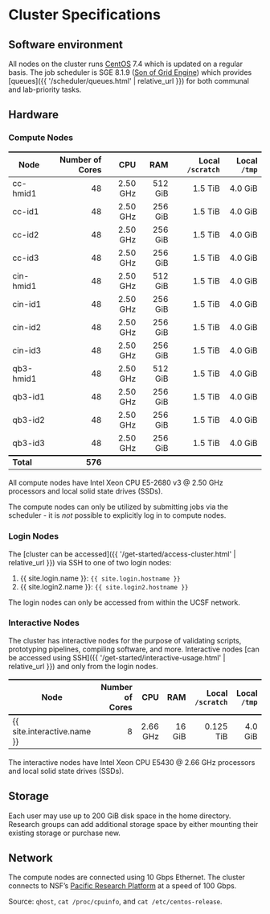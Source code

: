 # Cluster Specifications

## Software environment

All nodes on the cluster runs [CentOS] 7.4 which is updated on a regular basis.
The job scheduler is SGE 8.1.9 ([Son of Grid Engine]) which provides [queues]({{ '/scheduler/queues.html' | relative_url }}) for both communal and lab-priority tasks.


## Hardware

### Compute Nodes

Node      | Number of Cores |       CPU |      RAM | Local `/scratch` | Local `/tmp` |
----------|----------------:|----------:|---------:|-----------------:|-------------:|
cc-hmid1  |              48 |  2.50 GHz |  512 GiB |          1.5 TiB |      4.0 GiB |
cc-id1    |              48 |  2.50 GHz |  256 GiB |          1.5 TiB |      4.0 GiB |
cc-id2    |              48 |  2.50 GHz |  256 GiB |          1.5 TiB |      4.0 GiB |
cc-id3    |              48 |  2.50 GHz |  256 GiB |          1.5 TiB |      4.0 GiB |
cin-hmid1 |              48 |  2.50 GHz |  512 GiB |          1.5 TiB |      4.0 GiB |
cin-id1   |              48 |  2.50 GHz |  256 GiB |          1.5 TiB |      4.0 GiB |
cin-id2   |              48 |  2.50 GHz |  256 GiB |          1.5 TiB |      4.0 GiB |
cin-id3   |              48 |  2.50 GHz |  256 GiB |          1.5 TiB |      4.0 GiB |
qb3-hmid1 |              48 |  2.50 GHz |  512 GiB |          1.5 TiB |      4.0 GiB |
qb3-id1   |              48 |  2.50 GHz |  256 GiB |          1.5 TiB |      4.0 GiB |
qb3-id2   |              48 |  2.50 GHz |  256 GiB |          1.5 TiB |      4.0 GiB |
qb3-id3   |              48 |  2.50 GHz |  256 GiB |          1.5 TiB |      4.0 GiB |
**Total** |         **576** |           |          |                  |              |

All compute nodes have Intel Xeon CPU E5-2680 v3 @ 2.50 GHz processors and local solid state drives (SSDs).

The compute nodes can only be utilized by submitting jobs via the scheduler - it is _not_ possible to explicitly log in to compute nodes.


### Login Nodes

The [cluster can be accessed]({{ '/get-started/access-cluster.html' | relative_url }}) via SSH to one of two login nodes:

1. {{ site.login.name  }}: `{{ site.login.hostname }}`
2. {{ site.login2.name }}: `{{ site.login2.hostname }}`

The login nodes can only be accessed from within the UCSF network.


### Interactive Nodes

The cluster has interactive nodes for the purpose of validating scripts, prototyping pipelines, compiling software, and more.  Interactive nodes [can be accessed using SSH]({{ '/get-started/interactive-usage.html' | relative_url }}) and only from the login nodes.

Node                        | Number of Cores |       CPU |      RAM | Local `/scratch` | Local `/tmp` |
----------------------------|----------------:|----------:|---------:|-----------------:|-------------:|
{{ site.interactive.name }} |               8 |  2.66 GHz |   16 GiB |        0.125 TiB |      4.0 GiB |

The interactive nodes have Intel Xeon CPU E5430 @ 2.66 GHz processors and local solid state drives (SSDs).


## Storage

Each user may use up to 200 GiB disk space in the home directory.  Research groups can add additional storage space by either mounting their existing storage or purchase new.


## Network

The compute nodes are connected using 10 Gbps Ethernet.
The cluster connects to NSF’s [Pacific Research Platform] at a speed of 100 Gbps.


Source: `qhost`, `cat /proc/cpuinfo`, and `cat /etc/centos-release`.


<style>
table {
  margin-top: 2ex;
  margin-bottom: 2ex;
}
tr:last-child { border-top: 2px solid #000; }
</style>

[CentOS]: https://www.centos.org/
[Son of Grid Engine]: https://arc.liv.ac.uk/trac/SGE
[Pacific Research Platform]: https://ucsdnews.ucsd.edu/pressrelease/nsf_gives_green_light_to_pacific_research_platform
